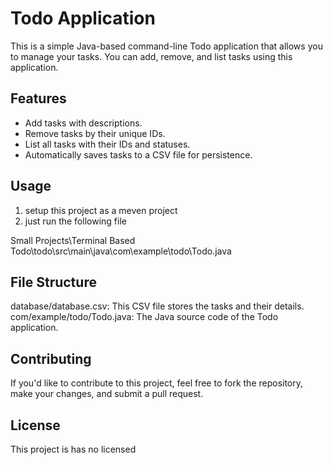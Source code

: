 # Todo Application

This is a simple Java-based command-line Todo application that allows you to manage your tasks. You can add, remove, and list tasks using this application.

## Features

- Add tasks with descriptions.
- Remove tasks by their unique IDs.
- List all tasks with their IDs and statuses.
- Automatically saves tasks to a CSV file for persistence.

## Usage
1. setup this project as a meven project
2. just run the following file

Small Projects\Terminal Based Todo\todo\src\main\java\com\example\todo\Todo.java



## File Structure
database/database.csv: This CSV file stores the tasks and their details.
com/example/todo/Todo.java: The Java source code of the Todo application.
## Contributing
If you'd like to contribute to this project, feel free to fork the repository, make your changes, and submit a pull request.

## License
This project is has no licensed